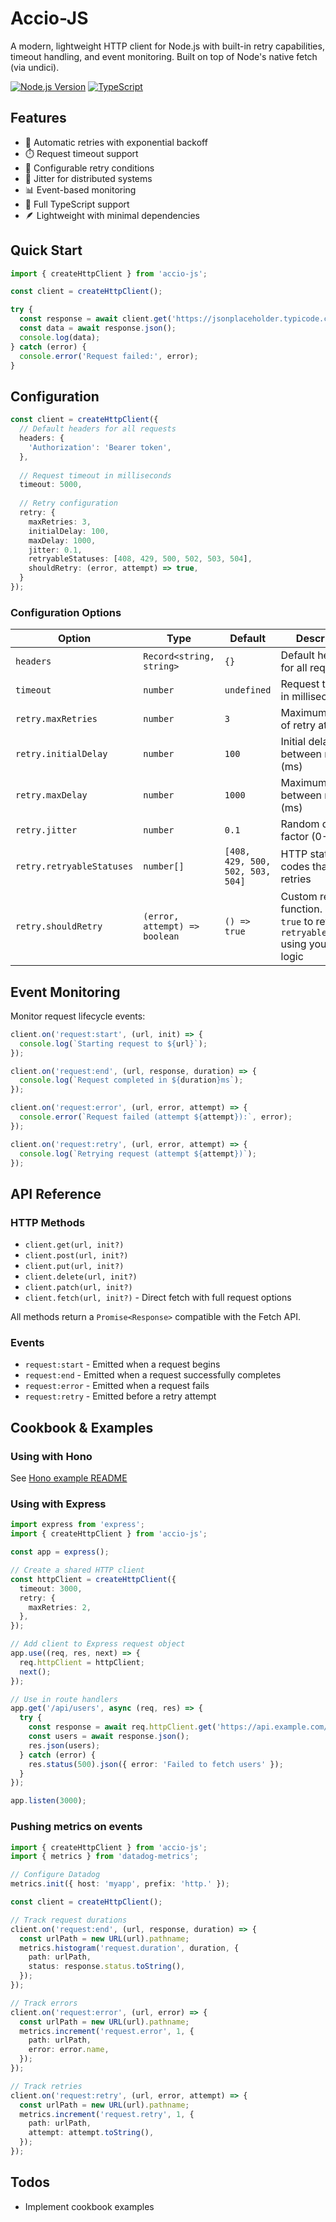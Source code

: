 # Accio-JS

A modern, lightweight HTTP client for Node.js with built-in retry capabilities, timeout handling, and event monitoring. Built on top of Node's native fetch (via undici).

[![Node.js Version](https://img.shields.io/node/v/accio-js)](https://nodejs.org/)
[![TypeScript](https://img.shields.io/badge/TypeScript-5.7-blue)](https://www.typescriptlang.org/)

## Features

- 🔄 Automatic retries with exponential backoff
- ⏱️ Request timeout support
- 🎯 Configurable retry conditions
- 🎲 Jitter for distributed systems
- 📊 Event-based monitoring
- 💪 Full TypeScript support
- 🪶 Lightweight with minimal dependencies

## Quick Start
```typescript
import { createHttpClient } from 'accio-js';

const client = createHttpClient();

try {
  const response = await client.get('https://jsonplaceholder.typicode.com/todos/1');
  const data = await response.json();
  console.log(data);
} catch (error) {
  console.error('Request failed:', error);
}
```

## Configuration

```typescript
const client = createHttpClient({
  // Default headers for all requests
  headers: {
    'Authorization': 'Bearer token',
  },
  
  // Request timeout in milliseconds
  timeout: 5000,
  
  // Retry configuration
  retry: {
    maxRetries: 3,
    initialDelay: 100,
    maxDelay: 1000,
    jitter: 0.1,
    retryableStatuses: [408, 429, 500, 502, 503, 504],
    shouldRetry: (error, attempt) => true,
  }
});
```

### Configuration Options

| Option | Type | Default | Description |
|--------|------|---------|-------------|
| `headers` | `Record<string, string>` | `{}` | Default headers for all requests |
| `timeout` | `number` | `undefined` | Request timeout in milliseconds |
| `retry.maxRetries` | `number` | `3` | Maximum number of retry attempts |
| `retry.initialDelay` | `number` | `100` | Initial delay between retries (ms) |
| `retry.maxDelay` | `number` | `1000` | Maximum delay between retries (ms) |
| `retry.jitter` | `number` | `0.1` | Random delay factor (0-1) |
| `retry.retryableStatuses` | `number[]` | `[408, 429, 500, 502, 503, 504]` | HTTP status codes that trigger retries |
| `retry.shouldRetry`| `(error, attempt) => boolean`| `() => true` | Custom retry function. Return `true` to retry for `retryableStatuses` using your own logic |

## Event Monitoring

Monitor request lifecycle events:

```typescript
client.on('request:start', (url, init) => {
  console.log(`Starting request to ${url}`);
});

client.on('request:end', (url, response, duration) => {
  console.log(`Request completed in ${duration}ms`);
});

client.on('request:error', (url, error, attempt) => {
  console.error(`Request failed (attempt ${attempt}):`, error);
});

client.on('request:retry', (url, error, attempt) => {
  console.log(`Retrying request (attempt ${attempt})`);
});
```

## API Reference

### HTTP Methods

- `client.get(url, init?)`
- `client.post(url, init?)`
- `client.put(url, init?)`
- `client.delete(url, init?)`
- `client.patch(url, init?)`
- `client.fetch(url, init?)` - Direct fetch with full request options

All methods return a `Promise<Response>` compatible with the Fetch API.

### Events

- `request:start` - Emitted when a request begins
- `request:end` - Emitted when a request successfully completes
- `request:error` - Emitted when a request fails
- `request:retry` - Emitted before a retry attempt

## Cookbook & Examples

### Using with Hono
See [Hono example README](examples/hono/README.md)

### Using with Express

```typescript
import express from 'express';
import { createHttpClient } from 'accio-js';

const app = express();

// Create a shared HTTP client
const httpClient = createHttpClient({
  timeout: 3000,
  retry: {
    maxRetries: 2,
  },
});

// Add client to Express request object
app.use((req, res, next) => {
  req.httpClient = httpClient;
  next();
});

// Use in route handlers
app.get('/api/users', async (req, res) => {
  try {
    const response = await req.httpClient.get('https://api.example.com/users');
    const users = await response.json();
    res.json(users);
  } catch (error) {
    res.status(500).json({ error: 'Failed to fetch users' });
  }
});

app.listen(3000);
```
### Pushing metrics on events

```typescript
import { createHttpClient } from 'accio-js';
import { metrics } from 'datadog-metrics';

// Configure Datadog
metrics.init({ host: 'myapp', prefix: 'http.' });

const client = createHttpClient();

// Track request durations
client.on('request:end', (url, response, duration) => {
  const urlPath = new URL(url).pathname;
  metrics.histogram('request.duration', duration, {
    path: urlPath,
    status: response.status.toString(),
  });
});

// Track errors
client.on('request:error', (url, error) => {
  const urlPath = new URL(url).pathname;
  metrics.increment('request.error', 1, {
    path: urlPath,
    error: error.name,
  });
});

// Track retries
client.on('request:retry', (url, error, attempt) => {
  const urlPath = new URL(url).pathname;
  metrics.increment('request.retry', 1, {
    path: urlPath,
    attempt: attempt.toString(),
  });
});
```
## Todos

- Implement cookbook examples

